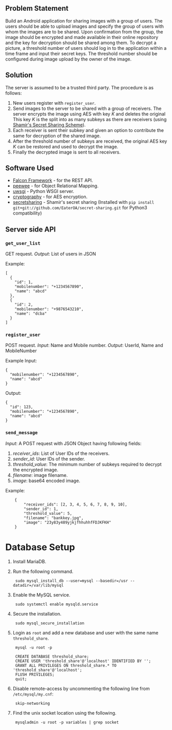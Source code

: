 ## Problem Statement

Build an Android application for sharing images with a group of users. The
users should be able to upload images and specify the group of users with whom
the images are to be shared. Upon confirmation from the group, the image should
be encrypted and made available in their online repository and the key for
decryption should be shared among them. To decrypt a picture, a threshold
number of users should log in to the application within a time frame and input
their secret keys. The threshold number should be configured during image
upload by the owner of the image.

## Solution

The server is assumed to be a trusted third party.
The procedure is as follows:

1. New users register with `register_user`.
2. Send images to the server to be shared with a group of receivers.
   The server encrypts the image using AES with key _K_ and deletes the
   original This key _K_ is the split into as many subkeys as there are
   receivers (using [Shamir's Secret Sharing Scheme][ssss]).
3. Each receiver is sent their subkey and given an option to contribute the
   same for decryption of the shared image.
4. After the threshold number of subkeys are received, the original AES key
   _K_ can be restored and used to decrypt the image.
5. Finally the decrypted image is sent to all receivers.

## Software Used

- [Falcon Framework][falcon] - for the REST API.
- [peewee][peewee] - for Object Relational Mapping.
- [uwsgi][uwsgi] - Python WSGI server.
- [cryptography][crypto] - for AES encryption.
- [secretsharing][ss] - Shamir's secret sharing
  (Installed with `pip install git+git://github.com/EaterOA/secret-sharing.git`
  for Python3 compatibility)

## Server side API

### `get_user_list`

GET request.
*Output*: List of users in JSON

Example:

    [
      {
        "id": 1,
        "mobilenumber": "+1234567890",
        "name": "abcd"
      },
      {
        "id": 2,
        "mobilenumber": "+9876543210",
        "name": "dcba"
      }
    ]

### `register_user`

POST request.
*Input*: Name and Mobile number.
*Output*: UserId, Name and MobileNumber

Example Input:

    {
      "mobilenumber": "+1234567890",
      "name": "abcd"
    }

Output:

    {
      "id": 123,
      "mobilenumber": "+1234567890",
      "name": "abcd"
    }

### `send_message`

*Input*: A POST request with JSON Object having following fields:

1. *receiver_ids*: List of User IDs of the receivers.
2. *sender_id*: User IDs of the sender.
3. *threshold_value*: The minimum number of subkeys required to decrypt the
   encrypted image.
4. *filename*: image filename.
5. *image*: base64 encoded image.

Example:

        {
            "receiver_ids": [2, 3, 4, 5, 6, 7, 8, 9, 10],
            "sender_id": 1,
            "threshold_value": 5,
            "filename": "bankkey.jpg",
            "image": "23y83y489yjkjfhhuhhfFDJKFKH"
        }

# Database Setup

1. Install MariaDB.

2. Run the following command.

        sudo mysql_install_db --user=mysql --basedir=/usr --datadir=/var/lib/mysql

3. Enable the MySQL service.

        sudo systemctl enable mysqld.service

4. Secure the installation.

        sudo mysql_secure_installation

5. Login as `root` and add a new database and user with the same name
   `threshold_share`.

        mysql -u root -p

        CREATE DATABASE threshold_share;
        CREATE USER 'threshold_share'@'localhost' IDENTIFIED BY '';
        GRANT ALL PRIVILEGES ON threshold_share.* TO 'threshold_share'@'localhost';
        FLUSH PRIVILEGES;
        quit;

6. Disable remote-access by uncommenting the following line from
   `/etc/mysql/my.cnf`:

        skip-networking

7. Find the unix socket location using the following.

        mysqladmin -u root -p variables | grep socket


[ssss]: http://doi.acm.org/10.1145/359168.359176
[falcon]: http://falconframework.org/
[peewee]: https://github.com/coleifer/peewee
[uwsgi]: https://uwsgi-docs.readthedocs.org/en/latest/
[crypto]: https://cryptography.io/en/latest/
[ss]: https://github.com/blockstack/secret-sharing
